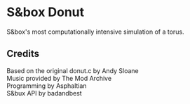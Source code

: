 # S&box Donut

 S&box's most computationally intensive simulation of a torus.

## Credits

Based on the original donut.c by Andy Sloane\
Music provided by The Mod Archive\
Programming by Asphaltian\
S&bux API by badandbest

